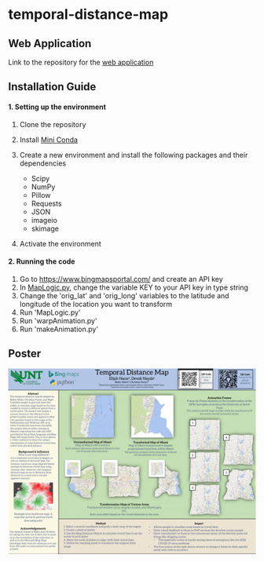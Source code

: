 # temporal-distance-map

## Web Application

Link to the repository for the [web application](https://github.com/Debusan13/temporal-distance-map-web)

## Installation Guide

#### 1. Setting up the environment
   1. Clone the repository
   2. Install [Mini Conda](https://docs.conda.io/en/latest/miniconda.html)
   3. Create a new environment and install the following packages and their dependencies
      * Scipy
      * NumPy
      * Pillow
      * Requests
      * JSON
      * imageio
      * skimage
      
   4. Activate the environment

#### 2. Running the code
   1. Go to <https://www.bingmapsportal.com/> and create an API key
   2. In [MapLogic.py](https://github.com/Debusan13/temporal-distance-map/blob/master/MapLogic.py), change the variable KEY to your API key in type string
   3. Change the 'orig_lat' and 'orig_long' variables to the latitude and longitude of the location you want to transform
   4. Run 'MapLogic.py'
   5. Run 'warpAnimation.py'
   6. Run 'makeAnimation.py'

## Poster
![](https://github.com/Debusan13/temporal-distance-map/blob/master/temporal_distnace_map_poster-1.png)
